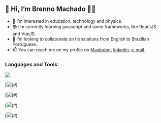 ## 👋 Hi, I’m Brenno Machado 🏳️‍🌈
- 👀 I’m interested in education, technology and physics.
- 📚 I’m currently learning javascript and some frameworks, like ReactJS and VueJS.
- 💞️ I’m looking to collaborate on translations from English to Brazilian Portuguese.
- 📫 You can reach me on my profile on [Mastodon](https://masto.donte.com.br/@brenno), [linkedin](https://www.linkedin.com/in/brennomachado/), [e-mail](mailto:brennomachado@tutanota.com?subject=[from%20GitHub]).

### Languages and Tools:
<a href="#"><img src="https://img.shields.io/badge/-Python-3776AB?logo=python&logoColor=white&style=flat" /></a>

[<img src="https://img.shields.io/badge/-JavaScript-F7DF1E?logo=javascript&logoColor=white&style=flat" />(#) 

[<img src="https://img.shields.io/badge/-HTML-E34F26?logo=html5&logoColor=white&style=flat" />(#) 

[<img src="https://img.shields.io/badge/-CSS-1572B6?logo=css3&logoColor=white&style=flat" />(#) 

[<img src="https://img.shields.io/badge/-VSCode-007ACC?logo=visualstudiocode&logoColor=white&style=flat" />(#) 
